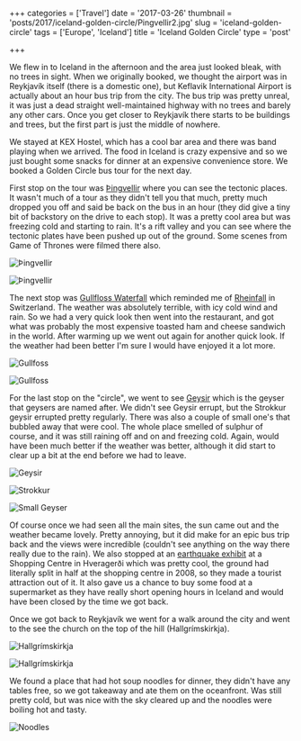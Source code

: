 +++
categories = ['Travel']
date = '2017-03-26'
thumbnail = 'posts/2017/iceland-golden-circle/Pingvellir2.jpg'
slug = 'iceland-golden-circle'
tags = ['Europe', 'Iceland']
title = 'Iceland Golden Circle'
type = 'post'

+++

We flew in to Iceland in the afternoon and the area just looked bleak, with no trees in sight.
When we originally booked, we thought the airport was in Reykjavík itself (there is a domestic one), but Keflavik International Airport is actually about an hour bus trip from the city. The bus trip was pretty unreal, it was just a dead straight well-maintained highway with no trees and barely any other cars. Once you get closer to Reykjavík there starts to be buildings and trees, but the first part is just the middle of nowhere.

We stayed at KEX Hostel, which has a cool bar area and there was band playing when we arrived. The food in Iceland is crazy expensive and so we just bought some snacks for dinner at an expensive convenience store. We booked a Golden Circle bus tour for the next day.

First stop on the tour was [Þingvellir](https://en.wikipedia.org/wiki/%C3%9Eingvellir) where you can see the tectonic places. It wasn't much of a tour as they didn't tell you that much, pretty much dropped you off and said be back on the bus in an hour (they did give a tiny bit of backstory on the drive to each stop). It was a pretty cool area but was freezing cold and starting to rain. It's a rift valley and you can see where the tectonic plates have been pushed up out of the ground. Some scenes from Game of Thrones were filmed there also.

![](Pingvellir2.jpg "Þingvellir")

![](Pingvellir1.jpg "Þingvellir")

The next stop was [Gullfloss Waterfall](https://en.wikipedia.org/wiki/Gullfoss) which reminded me of
[Rheinfall](/posts/2010/neuhausen-am-rheinfall) in Switzerland. The weather was absolutely terrible, with icy cold wind and rain. So we had a very quick look then went into the restaurant, and got what was probably the most expensive toasted ham and cheese sandwich in the world. After warming up we went out again for another quick look. If the weather had been better I'm sure I would have enjoyed it a lot more.

![](Gullfoss1.jpg "Gullfoss")

![](Gullfoss2.jpg "Gullfoss")

For the last stop on the "circle", we went to see [Geysir](https://en.wikipedia.org/wiki/Geysir) which is the geyser that geysers are named after. We didn't see Geysir errupt, but the Strokkur geysir errupted pretty regularly. There was also a couple of small one's that bubbled away that were cool. The whole place smelled of sulphur of course, and it was still raining off and on and freezing cold. Again, would have been much better if the weather was better, although it did start to clear up a bit at the end before we had to leave.

![](Geysir.jpg "Geysir")

![](Strokkur.jpg "Strokkur")

![](small-geyser.jpg "Small Geyser")

Of course once we had seen all the main sites, the sun came out and the weather became lovely. Pretty annoying, but it did make for an epic bus trip back and the views were incredible (couldn't see anything on the way there really due to the rain). We also stopped at an [earthquake exhibit](https://www.south.is/en/services/the-quake-2008) at a Shopping Centre in Hveragerði which was pretty cool, the ground had literally split in half at the shopping centre in 2008, so they made a tourist attraction out of it. It also gave us a chance to buy some food at a supermarket as they have really short opening hours in Iceland and would have been closed by the time we got back.

Once we got back to Reykjavík we went for a walk around the city and went to the see the church on the top of the hill (Hallgrímskirkja).

![](church1.jpg "Hallgrímskirkja")

![](church2.jpg "Hallgrímskirkja")

We found a place that had hot soup noodles for dinner, they didn't have any tables free, so we got takeaway and ate them on the oceanfront. Was still pretty cold, but was nice with the sky cleared up and the noodles were boiling hot and tasty.

![](dinner.jpg "Noodles")